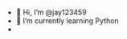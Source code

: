 - 👋 Hi, I’m @jay123459
- 🌱 I’m currently learning Python
- 

<!---
jay123459/jay123459 is a ✨ special ✨ repository because its `README.md` (this file) appears on your GitHub profile.
You can click the Preview link to take a look at your changes.
--->

